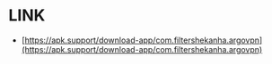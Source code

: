 # LINK 

+ [https://apk.support/download-app/com.filtershekanha.argovpn](https://apk.support/download-app/com.filtershekanha.argovpn)
